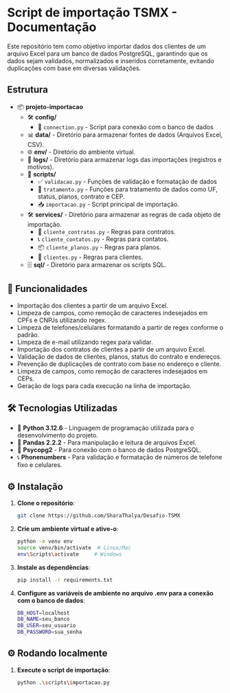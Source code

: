 # Script de importação TSMX - Documentação

Este repositório tem como objetivo importar dados dos clientes de um arquivo Excel para um banco de dados PostgreSQL, garantindo que os dados sejam validados, normalizados e inseridos corretamente, evitando duplicações com base em diversas validações.


## Estrutura

- 📦 **projeto-importacao**
  - 🛠️ **config/**
    - 🔌 `connection.py` - Script para conexão com o banco de dados
  - 📊 **data/** - Diretório para armazenar fontes de dados (Arquivos Excel, CSV).
  - 🌐 **env/** - Diretório do ambiente virtual.
  - 📝 **logs/** - Diretório para armazenar logs das importações (registros e motivos).
  - 🧩 **scripts/**
    - ✅ `validacao.py` - Funções de validação e formatação de dados
    - 🔄 `tratamento.py` - Funções para tratamento de dados como UF, status, planos, contrato e CEP.
    - 📥 `importacao.py` - Script principal de importação.
  - 🛠️ **services/** - Diretório para armazenar as regras de cada objeto de importação.
    - 📄 `cliente_contratos.py` - Regras para contratos.
    - 📞 `cliente_contatos.py` - Regras para contatos.
    - 📦 `cliente_planos.py` - Regras para planos.
    - 👥 `clientes.py` - Regras para clientes.
  - 🗄️ **sql/** - Diretório para armazenar os scripts SQL.

## 🚀 Funcionalidades

- Importação dos clientes a partir de um arquivo Excel.
- Limpeza de campos, como remoção de caracteres indesejados em CPFs e CNPJs utilizando regex.
- Limpeza de telefones/celulares formatando a partir de regex conforme o padrão.
- Limpeza de e-mail utilizando regex para validar.
- Importação dos contratos de clientes a partir de um arquivo Excel.
- Validação de dados de clientes, planos, status do contrato e endereços.
- Prevenção de duplicações de contrato com base no endereço e cliente.
- Limpeza de campos, como remoção de caracteres indesejados em CEPs.
- Geração de logs para cada execução na linha de importação.

## 🛠️ Tecnologias Utilizadas

- 🐍 **Python 3.12.6** - Linguagem de programação utilizada para o desenvolvimento do projeto.
- 🐼 **Pandas 2.2.2** - Para manipulação e leitura de arquivos Excel.
- 🐘 **Psycopg2** - Para conexão com o banco de dados PostgreSQL.
- 📞 **Phonenumbers** - Para validação e formatação de números de telefone fixo e celulares.

## ⚙️ Instalação

1. **Clone o repositório**:

   ```bash
   git clone https://github.com/SharaThalya/Desafio-TSMX

2. **Crie um ambiente virtual e ative-o**:
    ```bash
    python -m venv env
    source venv/bin/activate  # Linux/Mac
    env\Scripts\activate     # Windows
    
3. **Instale as dependências**:
    ```bash
    pip install -r requirements.txt

4. **Configure as variáveis de ambiente no arquivo .env para a conexão com o banco de dados**:
    ```bash
    DB_HOST=localhost
    DB_NAME=seu_banco
    DB_USER=seu_usuario
    DB_PASSWORD=sua_senha
    
## ⚙️ Rodando localmente

1. **Execute o script de importação**:
    ```bash
    python .\scripts\importacao.py
